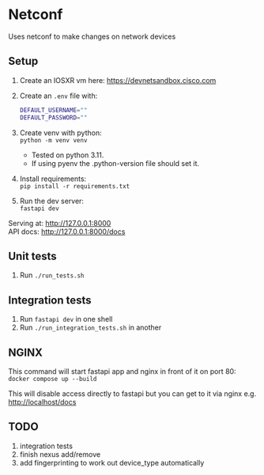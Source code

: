 # Netconf

Uses netconf to make changes on network devices

## Setup

1. Create an IOSXR vm here: <https://devnetsandbox.cisco.com>
2. Create an `.env` file with:

    ```bash
    DEFAULT_USERNAME=""
    DEFAULT_PASSWORD=""
    ```

3. Create venv with python:  
`python -m venv venv`
    - Tested on python 3.11.
    - If using pyenv the .python-version file should set it.
4. Install requirements:  
`pip install -r requirements.txt`
5. Run the dev server:  
`fastapi dev`

Serving at: <http://127.0.0.1:8000>  
API docs: <http://127.0.0.1:8000/docs>

## Unit tests

1. Run `./run_tests.sh`

## Integration tests

1. Run `fastapi dev` in one shell
2. Run `./run_integration_tests.sh` in another

## NGINX

This command will start fastapi app and nginx in front of it on port 80:  
`docker compose up --build`

This will disable access directly to fastapi but you can get to it via nginx e.g. <http://localhost/docs>

## TODO

1. integration tests
2. finish nexus add/remove
3. add fingerprinting to work out device_type automatically
